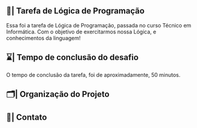 ## 📑| Tarefa de Lógica de Programação

  Essa foi a tarefa de Lógica de Programação, passada no curso Técnico em Informática. Com o objetivo de exercitarmos nossa Lógica, e conhecimentos da linguagem!
  
## ⌛| Tempo de conclusão do desafio

  O tempo de conclusão da tarefa, foi de aproximadamente, 50 minutos. 
  
## 🗂️| Organização do Projeto
      
                                 
   
             
## 📱| Contato      
  
  
      
  
  


 


 





